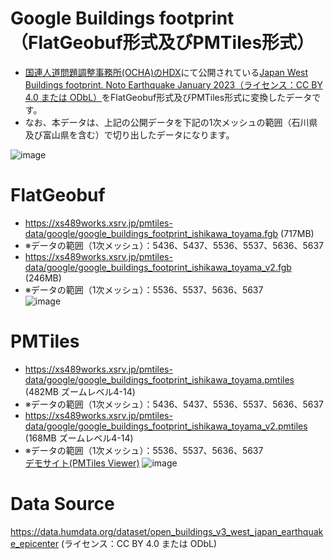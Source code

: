 # Google Buildings footprint（FlatGeobuf形式及びPMTiles形式）
- [国連人道問題調整事務所(OCHA)のHDX](https://data.humdata.org/)にて公開されている[Japan West Buildings footprint. Noto Earthquake January 2023（ライセンス：CC BY 4.0 または ODbL）](https://data.humdata.org/dataset/open_buildings_v3_west_japan_earthquake_epicenter)をFlatGeobuf形式及びPMTiles形式に変換したデータです。
- なお、本データは、上記の公開データを下記の1次メッシュの範囲（石川県及び富山県を含む）で切り出したデータになります。

![image](https://github.com/shi-works/noto-hanto-earthquake-2024-google-buildings-footprint/assets/71203808/d2279783-898b-403e-be54-212d49344569)

# FlatGeobuf
- https://xs489works.xsrv.jp/pmtiles-data/google/google_buildings_footprint_ishikawa_toyama.fgb (717MB)
- ※データの範囲（1次メッシュ）：5436、5437、5536、5537、5636、5637
- https://xs489works.xsrv.jp/pmtiles-data/google/google_buildings_footprint_ishikawa_toyama_v2.fgb (246MB)
- ※データの範囲（1次メッシュ）：5536、5537、5636、5637  
![image](https://github.com/shi-works/noto-hanto-earthquake-2024-google-buildings-footprint/assets/71203808/3d32b959-98e9-4753-a46a-a28163b4c48c)
# PMTiles
- https://xs489works.xsrv.jp/pmtiles-data/google/google_buildings_footprint_ishikawa_toyama.pmtiles (482MB ズームレベル4-14)  
- ※データの範囲（1次メッシュ）：5436、5437、5536、5537、5636、5637
- https://xs489works.xsrv.jp/pmtiles-data/google/google_buildings_footprint_ishikawa_toyama_v2.pmtiles (168MB ズームレベル4-14)  
- ※データの範囲（1次メッシュ）：5536、5537、5636、5637  
[デモサイト(PMTiles Viewer)](https://protomaps.github.io/PMTiles/?url=https%3A%2F%2Fxs489works.xsrv.jp%2Fpmtiles-data%2Fgoogle%2Fgoogle_buildings_footprint_ishikawa_toyama.pmtiles#map=13.63/37.39116/136.90156)
![image](https://github.com/shi-works/noto-hanto-earthquake-2024-google-buildings-footprint/assets/71203808/0b2bdb46-2a03-4ed8-8cd4-4dc780fec2f0)
# Data Source
https://data.humdata.org/dataset/open_buildings_v3_west_japan_earthquake_epicenter (ライセンス：CC BY 4.0 または ODbL)
